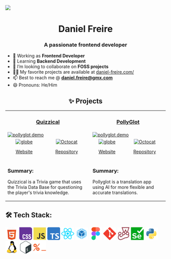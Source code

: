<a href="https://danielfreire.pages.dev/" > <img src="./img/Web-Header-Background.svg"/></a>

<!-- ### [![Typing SVG](https://readme-typing-svg.herokuapp.com?lines=Hi+there+%F0%9F%91%8B)](https://danielfreire.pages.dev) -->

<h1 align="center">Daniel Freire</h1>
<h3 align="center">A passionate frontend developer</h3>

- 🔭 Working as **Frontend Developer**
- 🌱 Learning **Backend Development**
- 👯 I’m looking to collaborate on **FOSS projects**
- 👨‍💻 My favorite projects are available at [daniel-freire.com/](https://daniel-freire.com/?utm_source=github)
- 📫 Best to reach me @ **daniel.freire@gmx.com**
- 😄 Pronouns: He/Him

<h2 align="center">✨ Projects</h2>
<table>
	<tr>
		<td colspan="2">
			<a href="https://quizzicall-bydainelli.netlify.app" target="_blank" rel="noreferrer"><h3 align="center">Quizzical</h3></a>
		</td>
		<td colspan="2">
			<a href="https://pollyglot-bydainelli.netlify.app" target="_blank" rel="noreferrer"><h3 align="center">PollyGlot</h3></a>
		</td>
	</tr>
	<tr>
		<td colspan="2">
			<a href="https://quizzicall-bydainelli.netlify.app" target="_blank" rel="noreferrer"><img src="https://github.com/user-attachments/assets/21735857-6399-4501-9b5b-92a886574768" alt="pollyglot demo"></a>
		</td>
		<td colspan="2">
			<a href="https://pollyglot-bydainelli.netlify.app" target="_blank" rel="noreferrer"><img src="https://github.com/user-attachments/assets/4d0835cc-24c8-4576-af31-6660c2c3ea90" alt="pollyglot demo"></a>
		</td>
	</tr>
	<tr>
		<td align="center">
			<a href="https://quizzicall-bydainelli.netlify.app" target="_blank" rel="noreferrer">
				<img src="https://github.com/user-attachments/assets/e13edfb8-327a-4430-a893-dc8fd1958ef7" alt="globe" height="20">
				<p>Website</p>
			</a>
		</td>
		<td align="center">
				<a href="https://github.com/danielfreire-dev/Quizzical/tree/webpage" target="_blank" rel="noreferrer">
					<img src="https://github.com/user-attachments/assets/1e97fcb8-1c48-411d-9259-f514babaaded" alt="Octocat" height="20">
					<p>Repository</p>
				</a>
		</td>
		<td align="center">
			<a href="https://pollyglot-bydainelli.netlify.app" target="_blank" rel="noreferrer">
				<img src="https://github.com/user-attachments/assets/e13edfb8-327a-4430-a893-dc8fd1958ef7" alt="globe" height="20">
				<p>Website</p>
			</a>
		<td align="center">
			<a href="https://github.com/danielfreire-dev/PollyGlot/tree/gemini-code" target="_blank" rel="noreferrer">
				<img src="https://github.com/user-attachments/assets/1e97fcb8-1c48-411d-9259-f514babaaded" alt="Octocat" height="20">
				<p>Repository</p>
			</a>
		</td>
	</tr>
	<tr>
		<td colspan="2">
			<h3>Summary: </h3>
			<p>Quizzical is a Trivia game that uses the Trivia Data Base for questioning the player's trivia knowledge.</p>
		</td>
		<td colspan="2">
			<h3>Summary: </h3>
			<p>Pollyglot is a translation app using AI for more flexible and accurate translations.</p>
		</td>
	</tr>
</table>

<h2 align="left">🛠️ Tech Stack:</h2>
	<p align="left">
			<a href="https://www.w3.org/html/" target="_blank" rel="noreferrer">
				<img
					src="./img/icons/html5-original-wordmark.svg"
					alt="html5"
					width="40"
					height="40"
			/></a>
			<a href="https://www.w3schools.com/css/" target="_blank" rel="noreferrer">
				<img
					src="./img/icons/Official_CSS_Logo.svg"
					alt="css3"
					width="40"
					height="40"
			/></a>
			<a
				href="https://developer.mozilla.org/en-US/docs/Web/JavaScript"
				target="_blank"
				rel="noreferrer"
			>
				<img
					src="./img/icons/javascript-original.svg"
					alt="javascript"
					width="40"
					height="40"
			/></a>
			<a
				href="https://www.typescriptlang.org/"
				target="_blank"
				rel="noreferrer"
			>
				<img
					src="./img/icons/Typescript.svg"
					alt="typescript"
					width="40"
					height="40"
			/></a>
			<a href="https://reactjs.org/" target="_blank" rel="noreferrer">
				<img
					src="./img/icons/react2.svg"
					alt="react"
					width="40"
					height="40"
			/></a>
			<a
				href="https://webpack.js.org"
				target="_blank"
				rel="noreferrer"
			>
				<img
					src="./img/icons/webpack.svg"
					alt="webpack"
					width="40"
					height="40"
			/></a>
			<a href="https://www.figma.com/" target="_blank" rel="noreferrer">
				<img
					src="./img/icons/figma-icon.svg"
					alt="figma"
					width="40"
					height="40"
			/></a>
			<a href="https://git-scm.com/" target="_blank" rel="noreferrer">
				<img
					src="./img/icons/git-scm-icon.svg"
					alt="git"
					width="40"
					height="40"
			/></a>
			<a href="https://jestjs.io" target="_blank" rel="noreferrer">
				<img
					src="./img/icons/jestjsio-icon.svg"
					alt="jest"
					width="40"
					height="40"
			/></a>
			<a
				href="https://selenium-python.readthedocs.io"
				target="_blank"
				rel="noreferrer"
			>
				<img
					src="./img/icons/selenium.svg"
					alt="selenium"
					width="40"
					height="40"
			/></a>
			<a href="https://www.python.org" target="_blank" rel="noreferrer">
				<img
					src="./img/icons/python-original.svg"
					alt="python"
					width="40"
					height="40"
			/></a>
			<a href="https://www.linux.org/" target="_blank" rel="noreferrer">
				<img
					src="./img/icons/linux-original.svg"
					alt="linux"
					width="40"
					height="40"
			/></a>
			<a
				href="https://www.gnu.org/software/bash/"
				target="_blank"
				rel="noreferrer"
			>
				<img
					src="./img/icons/bash-icon-svgrepo-com.svg"
					alt="bash"
					width="40"
					height="40"
			/></a>
			<a
				href="https://www.zsh.org"
				target="_blank"
				rel="noreferrer"
			>
				<img
					src="./img/icons/color_zsh.svg"
					alt="zsh"
					width="40"
					height="40"
			/></a>
			<!-- <a href="https://www.mysql.com/" target="_blank" rel="noreferrer"> <img src="./img/icons/mysql-original-wordmark.svg" alt="mysql" width="40" height="40"> -->
			<!-- <a href="https://postman.com" target="_blank" rel="noreferrer"> <img src="./img/icons/getpostman-icon.svg" alt="postman" width="40" height="40"> -->
		<!-- <a href="https://firebase.google.com/" target="_blank" rel="noreferrer">
				<img
					src="./img/icons/firebase-icon.svg"
					alt="firebase"
					width="40"
					height="40"
			/></a>
			<a href="https://getbootstrap.com" target="_blank" rel="noreferrer">
				<img
					src="./img/icons/Bootstrap_logo.svg"
					alt="bootstrap"
					width="40"
					height="40"
			/></a>
		<a href="https://www.djangoproject.com/" target="_blank" rel="noreferrer">
				<img
					src="./img/icons/django.svg"
					alt="django"
					width="40"
					height="40"
			/></a>

    	-->
    	</p>

<!--
**Dainelli/Dainelli** is a ✨ _special_ ✨ repository because its `README.md` (this file) appears on your GitHub profile.

Here are some ideas to get you started:

- 🔭 I’m currently working on ...
- 🌱 I’m currently learning ...
- 👯 I’m looking to collaborate on ...
- 🤔 I’m looking for help with ...
- 💬 Ask me about ...
- 📫 How to reach me: ...
- 😄 Pronouns: ...
- ⚡ Fun fact: ...
-->
